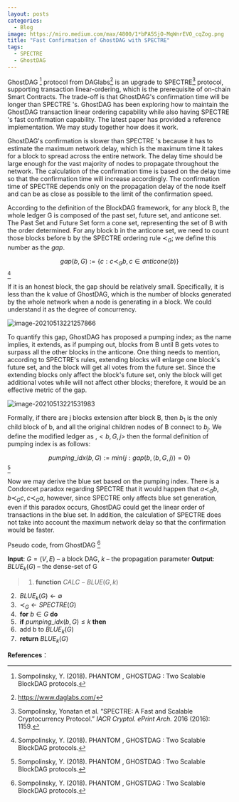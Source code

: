 ```yaml
---
layout: posts
categories:
  - Blog
image: https://miro.medium.com/max/4800/1*bPA5SjO-MqWnrEVO_cqZog.png
title: "Fast Confirmation of GhostDAG with SPECTRE"
tags:
  - SPECTRE
  - GhostDAG
---
```



GhostDAG [^1] protocol from DAGlabs[^3] is an upgrade to SPECTRE[^2] protocol, supporting transaction linear-ordering, which is the prerequisite of on-chain Smart Contracts. The trade-off is that GhostDAG's confirmation time will be longer than SPECTRE 's. GhostDAG has been exploring how to maintain the GhostDAG transaction linear ordering capability while also having SPECTRE 's fast confirmation capability. The latest paper has provided a reference implementation. We may study together how does it work.

GhostDAG's confirmation is slower than SPECTRE 's because it has to estimate the maximum network delay, which is the maximum time it takes for a block to spread across the entire network. The delay time should be large enough for the vast majority of nodes to propagate throughout the network. The calculation of the confirmation time is based on the delay time so that the confirmation time will increase accordingly. The confirmation time of SPECTRE depends only on the propagation delay of the node itself and can be as close as possible to the limit of the confirmation speed.

According to the definition of the BlockDAG framework, for any block B, the whole ledger G is composed of the past set, future set, and anticone set. The Past Set and Future Set form a cone set, representing the set of B with the order determined. For any block b in the anticone set, we need to count those blocks before b by the SPECTRE ordering rule $\prec_G$; we define this number as the $gap$.

$$ gap (b,G) := \{c : c ≺_G b, c \in anticone(b) \} $$[^1]

If it is an honest block, the gap should be relatively small. Specifically, it is less than the k value of GhostDAG, which is the number of blocks generated by the whole network when a node is generating in a block. We could understand it as the degree of concurrency.

![image-20210513221257866](https://miro.medium.com/max/4800/1*0eT8dxIRdlhQBGz3X5AU_Q.png)

To quantify this gap, GhostDAG has proposed a pumping index; as the name implies, it extends, as if pumping out, blocks from B until B gets votes to surpass all the other blocks in the anticone. One thing needs to mention, according to SPECTRE's rules, extending blocks will enlarge one block's future set, and the block will get all votes from the future set. Since the extending blocks only affect the block's future set, only the block will get additional votes while will not affect other blocks; therefore, it would be an effective metric of the gap.

![image-20210513221531983](https://miro.medium.com/max/1400/1*bPA5SjO-MqWnrEVO_cqZog.png)

Formally, if there are j blocks extension after block B, then $b_1$ is the only child block of b, and all the original children nodes of B connect to $b_j$. We define the modified ledger as ,$<b,G,j>$ then the formal definition of pumping index is as follows:

$$pumping\_idx(b,G) := min \{ j : gap(b, ⟨b,G, j⟩) = 0\}$$[^1]

Now we may derive the blue set based on the pumping index. There is a Condorcet paradox regarding SPECTRE that it would happen that $a ≺_G b, b ≺_G c, c ≺_G a$, however, since SPECTRE only affects blue set generation, even if this paradox occurs, GhostDAG could get the linear order of transactions in the blue set. In addition, the calculation of SPECTRE does not take into account the maximum network delay so that the confirmation would be faster. 



Pseudo code, from GhostDAG [^1]

**Input**:  $G = (V, E)$ – a block DAG, $k$ – the propagation parameter
**Output**:  $BLUE_k(G)$ – the dense-set of G 

>1. **function** $CALC-BLUE(G,k)$
2.   ​	$BLUE_k(G)←∅$
3.   ​	$≺_G ← SPECTRE(G)$
4.   ​	**for**  $b∈G$ **do**
5. ​    	**if** $pumping\_idx(b,G) ≤ k$ **then**
6. ​       	add b to $BLUE_k (G)$
7. ​	**return**  $BLUE_k(G)$



**References**：

[^1]: Sompolinsky, Y. (2018). PHANTOM , GHOSTDAG : Two Scalable BlockDAG protocols.
[^2]:  Sompolinsky, Yonatan et al. “SPECTRE: A Fast and Scalable Cryptocurrency Protocol.” *IACR Cryptol. ePrint Arch.* 2016 (2016): 1159.
[^3]:  https://www.daglabs.com/